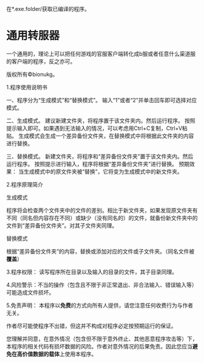 在*.exe.folder/获取已编译的程序。

# 通用转服器
一个通用的，理论上可以把任何游戏的官服客户端转化成b服或者任意什么渠道服的客户端的程序，反之亦可。

版权所有©bionukg。

1.程序使用说明书

一、程序分为“生成模式”和“替换模式”。
输入“1”或者“2”并单击回车即可选择对应模式。

二、生成模式。
建议新建文件夹，将程序置于该文件夹内。然后运行程序。
按照提示输入即可。如果遇到无法输入的情况，可以考虑用Ctrl+C复制，Ctrl+V粘贴。
生成模式会生成一个差异备份文件夹，在替换模式中将根据此文件夹的内容进行替换。

三、替换模式。
新建文件夹，将程序和“差异备份文件夹”置于该文件夹内。然后运行程序。
按照提示进行输入，程序将根据“差异备份文件夹”进行替换。
预期效果：
当生成模式中的原文件夹被“替换”，它将变为生成模式中的新文件夹。
	
2.程序原理简介

生成模式

程序将会检查两个文件夹中的文件的差别。相比于新文件夹，如果发现原文件夹有不同（同名但内容存在不同）或缺少（没有同名的）的文件，就备份新文件夹中的文件到“差异备份文件夹”。对其子文件夹同理。

替换模式

根据“差异备份文件夹”的内容，替换或添加对应的文件或子文件夹。（同名文件被**覆盖**）

3.程序权限：
读写程序所在目录以及输入的目录的文件，其子目录同理。

4.风险警示：不当的操作（包含且不限于非正常退出、非合法输入、错误输入等）可能造成文件损坏。

5.免责声明：
本程序以**免费**的方式向所有人提供，请您注意任何收费行为与作者无关。

作者尽可能使程序不出错，但这并不构成对程序必定按预期运行的保证。

您理解并同意，在意外情况（包含但不限于意外终止、其他恶意程序攻击等）下，本程序的相关代码有损坏数据的风险。作者对意外情况的后果免责。因此您应当**避免在高价值数据的载体**上使用本程序。

